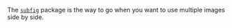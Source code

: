 The [`subfig`](http://www.ctan.org/pkg/subfig) package is the way to go
when you want to use multiple images side by side.